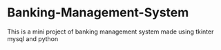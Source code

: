 # Banking-Management-System
This is a mini project of banking management system made using tkinter mysql and python
